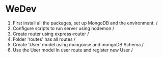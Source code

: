 # WeDev

1. First install all the packages, set up MongoDB and the environment. /
2. Configure scripts to run server using nodemon /
3. Create router using express-router /
4. Folder 'routes' has all routes /
5. Create 'User' model using mongoose and mongoDB Schema /
6. Use the User model in user route and register new User /

